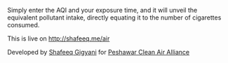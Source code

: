 Simply enter the AQI and your exposure time, and it will unveil the equivalent pollutant intake, directly equating it to the number of cigarettes consumed.

This is live on http://shafeeq.me/air


Developed by <a href="http://shafeeq.me">Shafeeq Gigyani</a>
        for <a href="https://pcaakp.org">Peshawar Clean Air Alliance</a>
